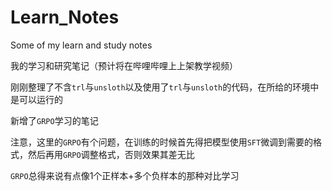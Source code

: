 # Learn_Notes
Some of my learn and study notes

我的学习和研究笔记（预计将在哔哩哔哩上上架教学视频）

刚刚整理了不含`trl`与`unsloth`以及使用了`trl`与`unsloth`的代码，在所给的环境中是可以运行的

新增了`GRPO`学习的笔记

注意，这里的`GRPO`有个问题，在训练的时候首先得把模型使用`SFT`微调到需要的格式，然后再用`GRPO`调整格式，否则效果其差无比

`GRPO`总得来说有点像1个正样本+多个负样本的那种对比学习
